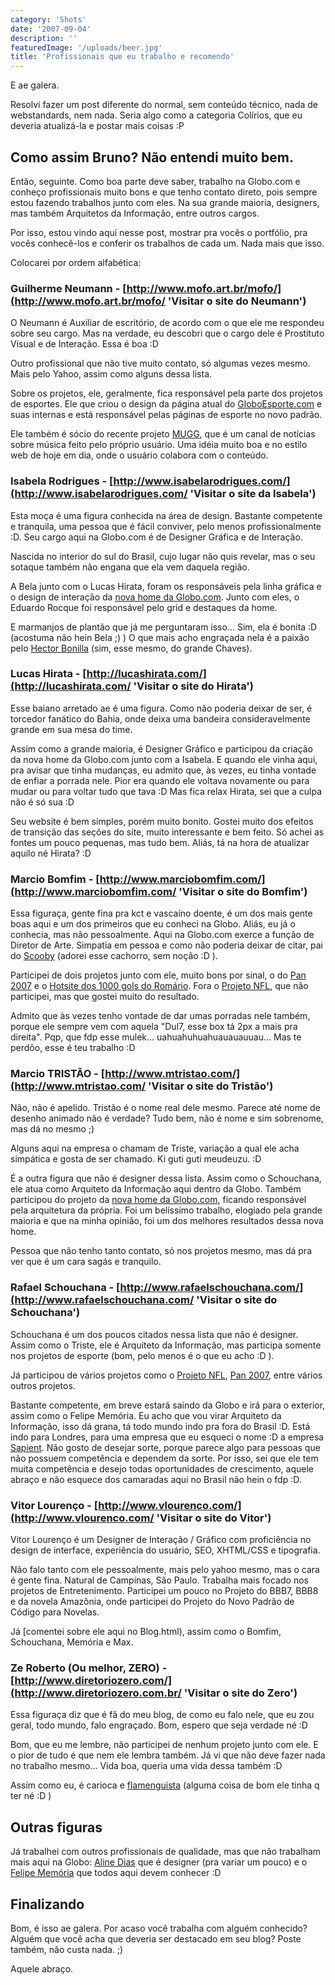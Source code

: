 ```yaml
---
category: 'Shots'
date: '2007-09-04'
description: ''
featuredImage: '/uploads/beer.jpg'
title: 'Profissionais que eu trabalho e recomendo'
---
```


E ae galera.

Resolvi fazer um post diferente do normal, sem conteúdo técnico, nada de webstandards, nem nada. Seria algo como a categoria Colírios, que eu deveria atualizá-la e postar mais coisas :P

## Como assim Bruno? Não entendi muito bem.

Então, seguinte. Como boa parte deve saber, trabalho na Globo.com e conheço profissionais muito bons e que tenho contato direto, pois sempre estou fazendo trabalhos junto com eles. Na sua grande maioria, designers, mas também Arquitetos da Informação, entre outros cargos.

Por isso, estou vindo aqui nesse post, mostrar pra vocês o portfólio, pra vocês conhecê-los e conferir os trabalhos de cada um. Nada mais que isso.

Colocarei por ordem alfabética:

### Guilherme Neumann - [http://www.mofo.art.br/mofo/](http://www.mofo.art.br/mofo/ 'Visitar o site do Neumann')

O Neumann é Auxiliar de escritório, de acordo com o que ele me respondeu sobre seu cargo. Mas na verdade, eu descobri que o cargo dele é Prostituto Visual e de Interação. Essa é boa :D

Outro profissional que não tive muito contato, só algumas vezes mesmo. Mais pelo Yahoo, assim como alguns dessa lista.

Sobre os projetos, ele, geralmente, fica responsável pela parte dos projetos de esportes. Ele que criou o design da página atual do [GloboEsporte.com](http://globoesporte.globo.com/) e suas internas e está responsável pelas páginas de esporte no novo padrão.

Ele também é sócio do recente projeto [MUGG](http://www.mugg.com.br/), que é um canal de notícias sobre música feito pelo próprio usuário. Uma idéia muito boa e no estilo web de hoje em dia, onde o usuário colabora com o conteúdo.

### Isabela Rodrigues - [http://www.isabelarodrigues.com/](http://www.isabelarodrigues.com/ 'Visitar o site da Isabela')

Esta moça é uma figura conhecida na área de design. Bastante competente e tranquila, uma pessoa que é fácil conviver, pelo menos profissionalmente :D. Seu cargo aqui na Globo.com é de Designer Gráfica e de Interação.

Nascida no interior do sul do Brasil, cujo lugar não quis revelar, mas o seu sotaque também não engana que ela vem daquela região.

A Bela junto com o Lucas Hirata, foram os responsáveis pela linha gráfica e o design de interação da [nova home da Globo.com](/portal-globocom-lanca-sua-nova-home). Junto com eles, o Eduardo Rocque foi responsável pelo grid e destaques da home.

E marmanjos de plantão que já me perguntaram isso... Sim, ela é bonita :D (acostuma não hein Bela ;) ) O que mais acho engraçada nela é a paixão pelo [Hector Bonilla](http://movies.yahoo.com/movie/contributor/1800050002) (sim, esse mesmo, do grande Chaves).

### Lucas Hirata - [http://lucashirata.com/](http://lucashirata.com/ 'Visitar o site do Hirata')

Esse baiano arretado ae é uma figura. Como não poderia deixar de ser, é torcedor fanático do Bahia, onde deixa uma bandeira consideravelmente grande em sua mesa do time.

Assim como a grande maioria, é Designer Gráfico e participou da criação da nova home da Globo.com junto com a Isabela. E quando ele vinha aqui, pra avisar que tinha mudanças, eu admito que, às vezes, eu tinha vontade de enfiar a porrada nele. Pior era quando ele voltava novamente ou para mudar ou para voltar tudo que tava :D Mas fica relax Hirata, sei que a culpa não é só sua :D

Seu website é bem simples, porém muito bonito. Gostei muito dos efeitos de transição das seções do site, muito interessante e bem feito. Só achei as fontes um pouco pequenas, mas tudo bem. Aliás, tá na hora de atualizar aquilo né Hirata? :D

### Marcio Bomfim - [http://www.marciobomfim.com/](http://www.marciobomfim.com/ 'Visitar o site do Bomfim')

Essa figuraça, gente fina pra kct e vascaíno doente, é um dos mais gente boas aqui e um dos primeiros que eu conheci na Globo. Aliás, eu já o conhecia, mas não pessoalmente. Aqui na Globo.com exerce a função de Diretor de Arte. Simpatia em pessoa e como não poderia deixar de citar, pai do [Scooby](http://www.marciobomfim.com/scooby.html) (adorei esse cachorro, sem noção :D ).

Participei de dois projetos junto com ele, muito bons por sinal, o do [Pan 2007](http://www.globoesporte.com/pan) e o [Hotsite dos 1000 gols do Romário](http://globoesporte.globo.com/ESP/Home/0,,8168,00.html). Fora o [Projeto NFL](http://www.globoesporte.com/nfl), que não participei, mas que gostei muito do resultado.

Admito que às vezes tenho vontade de dar umas porradas nele também, porque ele sempre vem com aquela "Dul7, esse box tá 2px a mais pra direita". Pqp, que fdp esse mulek... uahuahuhuahuauauauuau... Mas te perdôo, esse é teu trabalho :D

### Marcio TRISTÃO - [http://www.mtristao.com/](http://www.mtristao.com/ 'Visitar o site do Tristão')

Não, não é apelido. Tristão é o nome real dele mesmo. Parece até nome de desenho animado não é verdade? Tudo bem, não é nome e sim sobrenome, mas dá no mesmo ;)

Alguns aqui na empresa o chamam de Triste, variação a qual ele acha simpática e gosta de ser chamado. Ki guti guti meudeuzu. :D

É a outra figura que não é designer dessa lista. Assim como o Schouchana, ele atua como Arquiteto da Informação aqui dentro da Globo. Também participou do projeto da [nova home da Globo.com](/portal-globocom-lanca-sua-nova-home), ficando responsável pela arquitetura da própria. Foi um belíssimo trabalho, elogiado pela grande maioria e que na minha opinião, foi um dos melhores resultados dessa nova home.

Pessoa que não tenho tanto contato, só nos projetos mesmo, mas dá pra ver que é um cara sagás e tranquilo.

### Rafael Schouchana - [http://www.rafaelschouchana.com/](http://www.rafaelschouchana.com/ 'Visitar o site do Schouchana')

Schouchana é um dos poucos citados nessa lista que não é designer. Assim como o Triste, ele é Arquiteto da Informação, mas participa somente nos projetos de esporte (bom, pelo menos é o que eu acho :D ).

Já participou de vários projetos como o [Projeto NFL](http://www.globoesporte.com/nfl), [Pan 2007](http://www.globoesporte.com/pan), entre vários outros projetos.

Bastante competente, em breve estará saindo da Globo e irá para o exterior, assim como o Felipe Memória. Eu acho que vou virar Arquiteto da Informação, isso dá grana, tá todo mundo indo pra fora do Brasil :D. Está indo para Londres, para uma empresa que eu esqueci o nome :D a empresa [Sapient](http://www.sapient.com/). Não gosto de desejar sorte, porque parece algo para pessoas que não possuem competência e dependem da sorte. Por isso, sei que ele tem muita competência e desejo todas oportunidades de crescimento, aquele abraço e não esquece dos camaradas aqui no Brasil não hein o fdp :D.

### Vitor Lourenço - [http://www.vlourenco.com/](http://www.vlourenco.com/ 'Visitar o site do Vitor')

Vitor Lourenço é um Designer de Interação / Gráfico com proficiência no design de interface, experiência do usuário, SEO, XHTML/CSS e tipografia.

Não falo tanto com ele pessoalmente, mais pelo yahoo mesmo, mas o cara é gente fina. Natural de Campinas, São Paulo. Trabalha mais focado nos projetos de Entretenimento. Participei um pouco no Projeto do BBB7, BBB8 e da novela Amazônia, onde participei do Projeto do Novo Padrão de Código para Novelas.

Já [comentei sobre ele aqui no Blog.html), assim como o Bomfim, Schouchana, Memória e Max.

### Ze Roberto (Ou melhor, ZERO) - [http://www.diretoriozero.com/](http://www.diretoriozero.com.br/ 'Visitar o site do Zero')

Essa figuraça diz que é fã do meu blog, de como eu falo nele, que eu zou geral, todo mundo, falo engraçado. Bom, espero que seja verdade né :D

Bom, que eu me lembre, não participei de nenhum projeto junto com ele. E o pior de tudo é que nem ele lembra também. Já vi que não deve fazer nada no trabalho mesmo... Vida boa, queria uma vida dessa também :D

Assim como eu, é carioca e [flamenguista](http://globoesporte.globo.com/ESP/Home/0,,4282,00.html) (alguma coisa de bom ele tinha q ter né :D )

## Outras figuras

Já trabalhei com outros profissionais de qualidade, mas que não trabalham mais aqui na Globo: [Aline Dias](http://www.alinedias.com.br/) que é designer (pra variar um pouco) e o [Felipe Memória](http://www.fmemoria.com.br/) que todos aqui devem conhecer :D

## Finalizando

Bom, é isso ae galera. Por acaso você trabalha com alguém conhecido? Alguém que você acha que deveria ser destacado em seu blog? Poste também, não custa nada. ;)

Aquele abraço.
